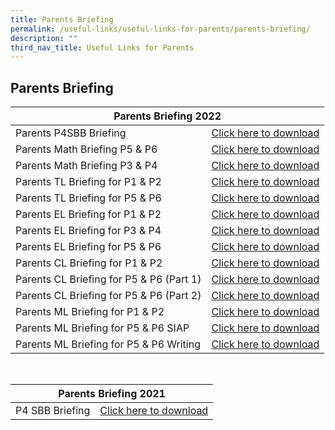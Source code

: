 ```yaml
---
title: Parents Briefing
permalink: /useful-links/useful-links-for-parents/parents-briefing/
description: ""
third_nav_title: Useful Links for Parents
---
```

## **Parents Briefing**

<table>
<thead>
  <tr>
    <th colspan="2">Parents Briefing 2022</th>
  </tr>
</thead>
<tbody>
  <tr>
    <td>Parents P4SBB Briefing</td>
    <td><a href="/files/Parents%20Briefing/P4SBB%202022_22%20July.pdf" target="_blank" rel="noopener noreferrer">Click here to download</a></td>
  </tr>
  <tr>
    <td>Parents Math Briefing P5 &amp; P6</td>
    <td> <a href="/files/Parents%20Briefing/PDF%20P5P6%20Parents%20Briefing%202022%20.pdf" target="_blank" rel="noopener noreferrer">Click here to download</a> </td>
  </tr>
  <tr>
    <td>Parents Math Briefing P3 &amp; P4 </td>
    <td><a href="/files/Parents%20Briefing/Maths%20P3P4%20Parents%20Briefing%202022.pdf">Click here to download</a> </td>
  </tr>
  <tr>
    <td>Parents TL Briefing for P1 &amp; P2</td>
    <td><a href="/files/Parents%20Briefing/P1%20P2%20Parents%20Workshop.pdf">Click here to download</a> </td>
  </tr>
  <tr>
    <td>Parents TL Briefing for P5 &amp; P6 </td>
    <td><a href="/files/Parents%20Briefing/P5%20P6%20Parents%20Briefing%20-%20for%20website.pdf">Click here to download</a> </td>
  </tr>
  <tr>
    <td>Parents EL Briefing for P1 &amp; P2</td>
    <td><a href="/files/Parents%20Briefing/Parents%20Workshop%202022_P1%20and%20P2_%20School%20Website.pdf">Click here to download</a> </td>
  </tr>
  <tr>
    <td>Parents EL Briefing for P3 &amp; P4 </td>
    <td><a href="/files/Parents%20Briefing/Parents%20Workshop%202022_P3%20%20P4_School%20Website.pdf">Click here to download</a> </td>
  </tr>
  <tr>
    <td>Parents EL Briefing for P5 &amp; P6</td>
    <td><a href="/files/Parents%20Briefing/Parents%20Webinar%202022_P5%20%20P6_Website.pdf">Click here to download</a> </td>
  </tr>
  <tr>
    <td>Parents CL Briefing for P1 &amp; P2 </td>
    <td><a href="/files/Parents%20Briefing/P1%20%20P2%20CL%20Parent%20Workshop.pdf">Click here to download</a> </td>
  </tr>
  <tr>
    <td>Parents CL Briefing for P5 &amp; P6 (Part 1)</td>
    <td><a href="/files/Parents%20Briefing/P5%20%20P6%20CL%20Parent%20Workshop%20Part%201.pdf">Click here to download</a> </td>
  </tr>
  <tr>
    <td>Parents CL Briefing for P5 &amp; P6 (Part 2) </td>
    <td><a href="/files/Parents%20Briefing/P5%20%20P6%20CL%20Parent%20Workshop%20Part%202.pdf">Click here to download</a> </td>
  </tr>
  <tr>
    <td> Parents ML Briefing for P1 &amp; P2</td>
    <td><a href="/files/Parents%20Briefing/ML%20P1%20%20P2%20Parents%20Workshop.pdf">Click here to download</a> </td>
  </tr>
  <tr>
    <td>  Parents ML Briefing for P5 &amp; P6 SIAP</td>
    <td><a href="/files/Parents%20Briefing/ML%20P5-P6%20Parents%20Workshop%20SIAP%202022.pdf">Click here to download</a> </td>
  </tr>
  <tr>
    <td>  Parents ML Briefing for P5 &amp; P6 Writing </td>
    <td><a href="/files/Parents%20Briefing/ML%20Parents%20Workshop%20P5-P6%202022%20Writing.pdf">Click here to download</a> </td>
  </tr>
</tbody>
</table>

<br>

<table>
<thead>
  <tr>
    <th colspan="2">Parents Briefing 2021</th>
  </tr>
</thead>
<tbody>
  <tr>
    <td>P4 SBB Briefing</td>
    <td><a href="/files/Parents%20Briefing/P4SBB%202021.pdf">Click here to download</a></td>
  </tr>
</tbody>
</table>